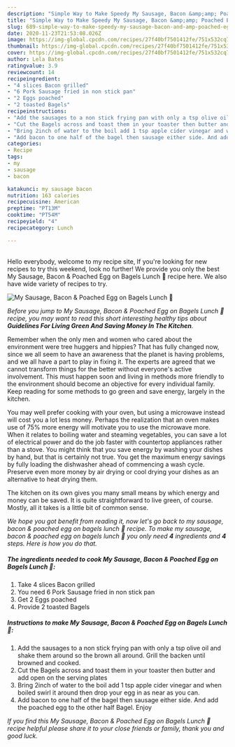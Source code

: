 ```yaml
---
description: "Simple Way to Make Speedy My Sausage, Bacon &amp;amp; Poached Egg on Bagels Lunch 🥰"
title: "Simple Way to Make Speedy My Sausage, Bacon &amp;amp; Poached Egg on Bagels Lunch 🥰"
slug: 689-simple-way-to-make-speedy-my-sausage-bacon-and-amp-poached-egg-on-bagels-lunch
date: 2020-11-23T21:53:08.026Z
image: https://img-global.cpcdn.com/recipes/27f40bf7501412fe/751x532cq70/my-sausage-bacon-poached-egg-on-bagels-lunch-🥰-recipe-main-photo.jpg
thumbnail: https://img-global.cpcdn.com/recipes/27f40bf7501412fe/751x532cq70/my-sausage-bacon-poached-egg-on-bagels-lunch-🥰-recipe-main-photo.jpg
cover: https://img-global.cpcdn.com/recipes/27f40bf7501412fe/751x532cq70/my-sausage-bacon-poached-egg-on-bagels-lunch-🥰-recipe-main-photo.jpg
author: Lela Bates
ratingvalue: 3.9
reviewcount: 14
recipeingredient:
- "4 slices Bacon grilled"
- "6 Pork Sausage fried in non stick pan"
- "2 Eggs poached"
- "2 toasted Bagels"
recipeinstructions:
- "Add the sausages to a non stick frying pan with only a tsp olive oil and shake them around so the brown all around. Grill the backen until browned and cooked."
- "Cut the Bagels across and toast them in your toaster then butter and add open on the serving plates"
- "Bring 2inch of water to the boil add 1 tsp apple cider vinegar and when boiled swirl it around then drop your egg in as near as you can."
- "Add bacon to one half of the bagel then sausage either side. And add the poached egg to the other half Bagel. Enjoy"
categories:
- Recipe
tags:
- my
- sausage
- bacon

katakunci: my sausage bacon 
nutrition: 163 calories
recipecuisine: American
preptime: "PT13M"
cooktime: "PT54M"
recipeyield: "4"
recipecategory: Lunch

---
```

<br>
Hello everybody, welcome to my recipe site, If you're looking for new recipes to try this weekend, look no further! We provide you only the best My Sausage, Bacon &amp; Poached Egg on Bagels Lunch 🥰 recipe here. We also have wide variety of recipes to try.
<br>


![My Sausage, Bacon &amp; Poached Egg on Bagels Lunch 🥰](https://img-global.cpcdn.com/recipes/27f40bf7501412fe/751x532cq70/my-sausage-bacon-poached-egg-on-bagels-lunch-🥰-recipe-main-photo.jpg)

<i>Before you jump to My Sausage, Bacon &amp; Poached Egg on Bagels Lunch 🥰 recipe, you may want to read this short interesting healthy tips about 
<strong>Guidelines For Living Green And Saving Money In The Kitchen</strong>.</i>
</br>

Remember when the only men and women who cared about the environment were tree huggers and hippies? That has fully changed now, since we all seem to have an awareness that the planet is having problems, and we all have a part to play in fixing it. The experts are agreed that we cannot transform things for the better without everyone's active involvement. This must happen soon and living in methods more friendly to the environment should become an objective for every individual family. Keep reading for some methods to go green and save energy, largely in the kitchen.

You may well prefer cooking with your oven, but using a microwave instead will cost you a lot less money. Perhaps the realization that an oven makes use of 75% more energy will motivate you to use the microwave more. When it relates to boiling water and steaming vegetables, you can save a lot of electrical power and do the job faster with countertop appliances rather than a stove. You might think that you save energy by washing your dishes by hand, but that is certainly not true. You get the maximum energy savings by fully loading the dishwasher ahead of commencing a wash cycle. Preserve even more money by air drying or cool drying your dishes as an alternative to heat drying them.

The kitchen on its own gives you many small means by which energy and money can be saved. It is quite straightforward to live green, of course. Mostly, all it takes is a little bit of common sense.


<i>We hope you got benefit from reading it, now let's go back to my sausage, bacon &amp; poached egg on bagels lunch 🥰 recipe. To make my sausage, bacon &amp; poached egg on bagels lunch 🥰 you only need <strong>4</strong> ingredients and <strong>4</strong> steps. Here is how you do that.
</i>

##### The ingredients needed to cook My Sausage, Bacon &amp; Poached Egg on Bagels Lunch 🥰:

1. Take 4 slices Bacon grilled
1. You need 6 Pork Sausage fried in non stick pan
1. Get 2 Eggs poached
1. Provide 2 toasted Bagels


##### Instructions to make My Sausage, Bacon &amp; Poached Egg on Bagels Lunch 🥰:

1. Add the sausages to a non stick frying pan with only a tsp olive oil and shake them around so the brown all around. Grill the backen until browned and cooked.
1. Cut the Bagels across and toast them in your toaster then butter and add open on the serving plates
1. Bring 2inch of water to the boil add 1 tsp apple cider vinegar and when boiled swirl it around then drop your egg in as near as you can.
1. Add bacon to one half of the bagel then sausage either side. And add the poached egg to the other half Bagel. Enjoy


<i>If you find this My Sausage, Bacon &amp; Poached Egg on Bagels Lunch 🥰 recipe helpful please share it to your close friends or family, thank you and good luck.</i>
